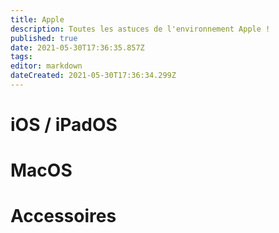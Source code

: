 ```yaml
---
title: Apple
description: Toutes les astuces de l'environnement Apple !
published: true
date: 2021-05-30T17:36:35.857Z
tags: 
editor: markdown
dateCreated: 2021-05-30T17:36:34.299Z
---
```


# iOS / iPadOS

# MacOS

# Accessoires